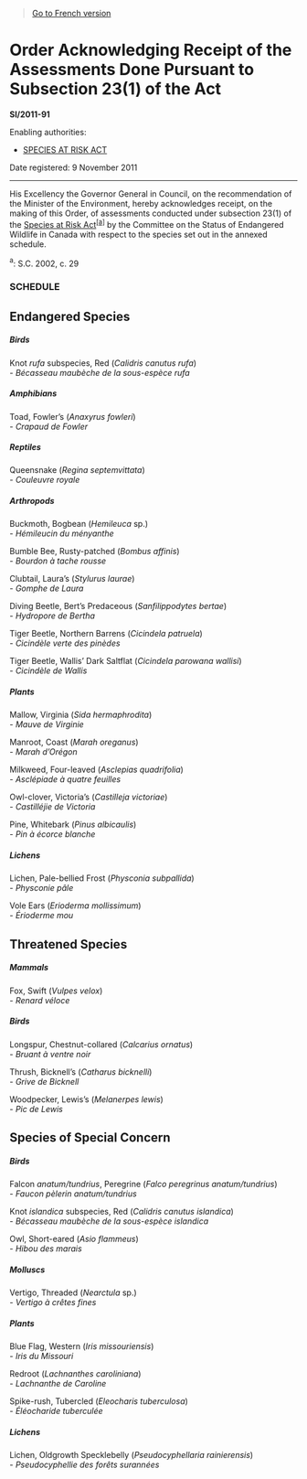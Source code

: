 > [Go to French version](/fr/Règlements/Textes%20réglementaires/2011/91.md)

# Order Acknowledging Receipt of the Assessments Done Pursuant to Subsection 23(1) of the Act

**SI/2011-91**

Enabling authorities: 
- [SPECIES AT RISK ACT](/en/Acts/Statutes%20of%20Canada/2002/c.%2029.md)

Date registered: 9 November 2011

----------

His Excellency the Governor General in Council, on the recommendation of the Minister of the Environment, hereby acknowledges receipt, on the making of this Order, of assessments conducted under subsection 23(1) of the [Species at Risk Act](/en/Acts/Statutes%20of%20Canada/2002/c.%2029.md)<sup><a href='#fn_a'>[a]</a></sup> by the Committee on the Status of Endangered Wildlife in Canada with respect to the species set out in the annexed schedule.

<a name='fn_a'><sup>a</sup></a>: S.C. 2002, c. 29<br />




### **SCHEDULE** 

## Endangered Species

##### Birds

Knot *rufa* subspecies, Red (*Calidris canutus rufa*)<br />- <i>Bécasseau maubèche de la sous-espèce rufa</i>
##### Amphibians

Toad, Fowler’s (*Anaxyrus fowleri*)<br />- <i>Crapaud de Fowler</i>
##### Reptiles

Queensnake (*Regina septemvittata*)<br />- <i>Couleuvre royale</i>
##### Arthropods

Buckmoth, Bogbean (*Hemileuca* sp.)<br />- <i>Hémileucin du ményanthe</i>

Bumble Bee, Rusty-patched (*Bombus affinis*)<br />- <i>Bourdon à tache rousse</i>

Clubtail, Laura’s (*Stylurus laurae*)<br />- <i>Gomphe de Laura</i>

Diving Beetle, Bert’s Predaceous (*Sanfilippodytes bertae*)<br />- <i>Hydropore de Bertha</i>

Tiger Beetle, Northern Barrens (*Cicindela patruela*)<br />- <i>Cicindèle verte des pinèdes</i>

Tiger Beetle, Wallis’ Dark Saltflat (*Cicindela parowana wallisi*)<br />- <i>Cicindèle de Wallis</i>
##### Plants

Mallow, Virginia (*Sida hermaphrodita*)<br />- <i>Mauve de Virginie</i>

Manroot, Coast (*Marah oreganus*)<br />- <i>Marah d’Orégon</i>

Milkweed, Four-leaved (*Asclepias quadrifolia*)<br />- <i>Asclépiade à quatre feuilles</i>

Owl-clover, Victoria’s (*Castilleja victoriae*)<br />- <i>Castilléjie de Victoria</i>

Pine, Whitebark (*Pinus albicaulis*)<br />- <i>Pin à écorce blanche</i>
##### Lichens

Lichen, Pale-bellied Frost (*Physconia subpallida*)<br />- <i>Physconie pâle</i>

Vole Ears (*Erioderma mollissimum*)<br />- <i>Érioderme mou</i>

## Threatened Species

##### Mammals

Fox, Swift (*Vulpes velox*)<br />- <i>Renard véloce</i>
##### Birds

Longspur, Chestnut-collared (*Calcarius ornatus*)<br />- <i>Bruant à ventre noir</i>

Thrush, Bicknell’s (*Catharus bicknelli*)<br />- <i>Grive de Bicknell</i>

Woodpecker, Lewis’s (*Melanerpes lewis*)<br />- <i>Pic de Lewis</i>

## Species of Special Concern

##### Birds

Falcon *anatum/tundrius*, Peregrine (*Falco peregrinus anatum/tundrius*)<br />- <i>Faucon pèlerin anatum/tundrius</i>

Knot *islandica* subspecies, Red (*Calidris canutus islandica*)<br />- <i>Bécasseau maubèche de la sous-espèce islandica</i>

Owl, Short-eared (*Asio flammeus*)<br />- <i>Hibou des marais</i>
##### Molluscs

Vertigo, Threaded (*Nearctula* sp.)<br />- <i>Vertigo à crêtes fines</i>
##### Plants

Blue Flag, Western (*Iris missouriensis*)<br />- <i>Iris du Missouri</i>

Redroot (*Lachnanthes caroliniana*)<br />- <i>Lachnanthe de Caroline</i>

Spike-rush, Tubercled (*Eleocharis tuberculosa*)<br />- <i>Éléocharide tuberculée</i>
##### Lichens

Lichen, Oldgrowth Specklebelly (*Pseudocyphellaria rainierensis*)<br />- <i>Pseudocyphellie des forêts surannées</i>

